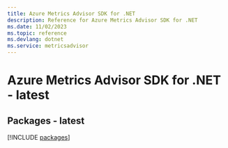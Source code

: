 ```yaml
---
title: Azure Metrics Advisor SDK for .NET
description: Reference for Azure Metrics Advisor SDK for .NET
ms.date: 11/02/2023
ms.topic: reference
ms.devlang: dotnet
ms.service: metricsadvisor
---
```

# Azure Metrics Advisor SDK for .NET - latest
## Packages - latest
[!INCLUDE [packages](metrics-advisor-index.md)]